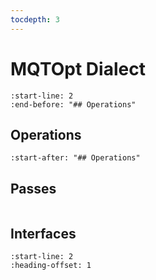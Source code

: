 ```yaml
---
tocdepth: 3
---
```


# MQTOpt Dialect

```{include} Dialects/MLIRMQTOptDialect.md
:start-line: 2
:end-before: "## Operations"
```

## Operations

```{include} Dialects/MLIRMQTOptDialect.md
:start-after: "## Operations"
```

## Passes

```{include} Passes/MLIRMQTOptPasses.md

```

## Interfaces

```{include} Dialects/MLIRMQTOptInterfaces.md
:start-line: 2
:heading-offset: 1
```
